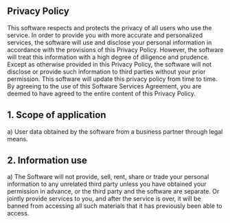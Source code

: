 Privacy Policy
-----

This software respects and protects the privacy of all users who use the service. In order to provide you with more accurate and personalized services, the software will use and disclose your personal information in accordance with the provisions of this Privacy Policy. However, the software will treat this information with a high degree of diligence and prudence. Except as otherwise provided in this Privacy Policy, the software will not disclose or provide such information to third parties without your prior permission. This software will update this privacy policy from time to time. By agreeing to the use of this Software Services Agreement, you are deemed to have agreed to the entire content of this Privacy Policy.

## 1. Scope of application

a) User data obtained by the software from a business partner through legal means.

## 2. Information use

a) The Software will not provide, sell, rent, share or trade your personal information to any unrelated third party unless you have obtained your permission in advance, or the third party and the software are separate. Or jointly provide services to you, and after the service is over, it will be banned from accessing all such materials that it has previously been able to access.
